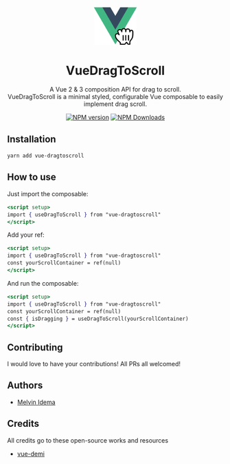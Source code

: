 <br />
<p align="center">
  <a href="https://github.com/unovue/radix-vue">
    <img src="./docs/assets/VueDragToScroll-logo-v1.svg" alt="Logo" width="100" />
  </a>

<h1 align="center">
VueDragToScroll
</h1>
<p align="center">
A Vue 2 & 3 composition API for drag to scroll.<br>
VueDragToScroll is a minimal styled, configurable Vue composable to easily implement drag scroll.
<p>

<p align="center">
</a>
<a href="https://www.npmjs.com/package/vue-dragtoscroll" target="__blank"><img src="https://img.shields.io/npm/v/vue-dragtoscroll?style=flat&colorA=002438&colorB=41c399" alt="NPM version"></a>
<a href="https://www.npmjs.com/package/vue-dragtoscroll" target="__blank"><img alt="NPM Downloads" src="https://img.shields.io/npm/dm/vue-dragtoscroll?flat&colorA=002438&colorB=41c399"></a>
</p>

## Installation
```bash
yarn add vue-dragtoscroll
```

## How to use

Just import the composable:
```jsx
<script setup>
import { useDragToScroll } from "vue-dragtoscroll"
</script>
```
Add your ref:
```jsx
<script setup>
import { useDragToScroll } from "vue-dragtoscroll"
const yourScrollContainer = ref(null)
</script>
```
And run the composable:
```jsx
<script setup>
import { useDragToScroll } from "vue-dragtoscroll"
const yourScrollContainer = ref(null)
const { isDragging } = useDragToScroll(yourScrollContainer)
</script>
```

## Contributing

I would love to have your contributions! All PRs all welcomed!

## Authors

- [Melvin Idema](https://github.com/melvinidema)

## Credits
All credits go to these open-source works and resources
- [vue-demi](https://github.com/vueuse/vue-demi)
